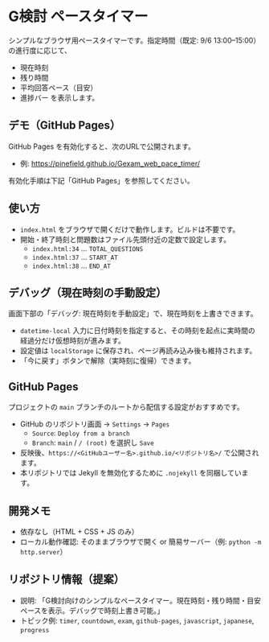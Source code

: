 # G検討 ペースタイマー

シンプルなブラウザ用ペースタイマーです。指定時間（既定: 9/6 13:00–15:00）の進行度に応じて、
- 現在時刻
- 残り時間
- 平均回答ペース（目安）
- 進捗バー
を表示します。

## デモ（GitHub Pages）
GitHub Pages を有効化すると、次のURLで公開されます。

- 例: https://pinefield.github.io/Gexam_web_pace_timer/

有効化手順は下記「GitHub Pages」を参照してください。

## 使い方
- `index.html` をブラウザで開くだけで動作します。ビルドは不要です。
- 開始・終了時刻と問題数はファイル先頭付近の定数で設定します。
  - `index.html:34` … `TOTAL_QUESTIONS`
  - `index.html:37` … `START_AT`
  - `index.html:38` … `END_AT`

## デバッグ（現在時刻の手動設定）
画面下部の「デバッグ: 現在時刻を手動設定」で、現在時刻を上書きできます。
- `datetime-local` 入力に日付時刻を指定すると、その時刻を起点に実時間の経過分だけ仮想時刻が進みます。
- 設定値は `localStorage` に保存され、ページ再読み込み後も維持されます。
- 「今に戻す」ボタンで解除（実時刻に復帰）できます。

## GitHub Pages
プロジェクトの `main` ブランチのルートから配信する設定がおすすめです。
- GitHub のリポジトリ画面 → `Settings` → `Pages`
  - `Source`: `Deploy from a branch`
  - `Branch`: `main` / `/ (root)` を選択し `Save`
- 反映後、`https://<GitHubユーザー名>.github.io/<リポジトリ名>/` で公開されます。
- 本リポジトリでは Jekyll を無効化するために `.nojekyll` を同梱しています。

## 開発メモ
- 依存なし（HTML + CSS + JS のみ）
- ローカル動作確認: そのままブラウザで開く or 簡易サーバー（例: `python -m http.server`）

## リポジトリ情報（提案）
- 説明: 「G検討向けのシンプルなペースタイマー。現在時刻・残り時間・目安ペースを表示。デバッグで時刻上書き可能。」
- トピック例: `timer`, `countdown`, `exam`, `github-pages`, `javascript`, `japanese`, `progress`

